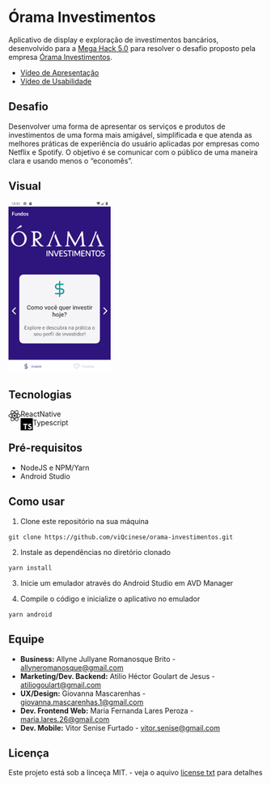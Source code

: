 
# Órama Investimentos
Aplicativo de display e exploração de investimentos bancários, desenvolvido para a [Mega Hack 5.0](https://www.megahack.com.br/) para resolver o desafio proposto pela empresa [Órama Investimentos](https://www.megahack.com.br/wp-content/uploads/2020/11/Objetivo-e-Desafio.pdf).
- [Vídeo de Apresentação](https://youtu.be/G3_eTkUfNB0)
- [Vídeo de Usabilidade](https://youtu.be/LbcHt5c1ug4)

## Desafio
Desenvolver uma forma de apresentar os serviços e produtos de investimentos de uma
forma mais amigável, simplificada e que atenda as melhores práticas de experiência do
usuário aplicadas por empresas como Netflix e Spotify. O objetivo é se comunicar com o
público de uma maneira clara e usando menos o “economês”.

## Visual
<img src="https://github.com/viQcinese/documentation/blob/master/orama-investimentos/orama-usability.gif?raw=true" width="40%" height="40%"/>

## Tecnologias
<img align="left" alt="react" height="24px" src="https://raw.githubusercontent.com/viQcinese/viQcinese/master/src/react.svg" />ReactNative <br>
<img align="left" alt="typescript" height="24px" src="https://raw.githubusercontent.com/viQcinese/viQcinese/master/src/typescript.svg" />Typescript <br>

## Pré-requisitos
- NodeJS e NPM/Yarn
- Android Studio

## Como usar 

1. Clone este repositório na sua máquina
```
git clone https://github.com/viQcinese/orama-investimentos.git
```

2. Instale as dependências no diretório clonado
```
yarn install 
```

3. Inicie um emulador através do Android Studio em AVD Manager

4. Compile o código e inicialize o aplicativo no emulador
```
yarn android 
```

## Equipe
- **Business:** Allyne Jullyane Romanosque Brito - allyneromanosque@gmail.com
- **Marketing/Dev. Backend:** Atilio Héctor Goulart de Jesus - atiliogoulart@gmail.com
- **UX/Design:** Giovanna Mascarenhas - giovanna.mascarenhas.1@gmail.com
- **Dev. Frontend Web:** Maria Fernanda Lares Peroza - maria.lares.26@gmail.com
- **Dev. Mobile:** Vitor Senise Furtado - vitor.senise@gmail.com

## Licença 

Este projeto está sob a linceça MIT. - veja o aquivo [license txt](license.txt) para detalhes
